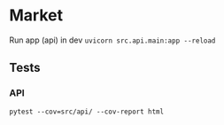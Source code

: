 # Market


Run app (api) in dev `uvicorn src.api.main:app --reload`

## Tests
### API
`pytest --cov=src/api/ --cov-report html`